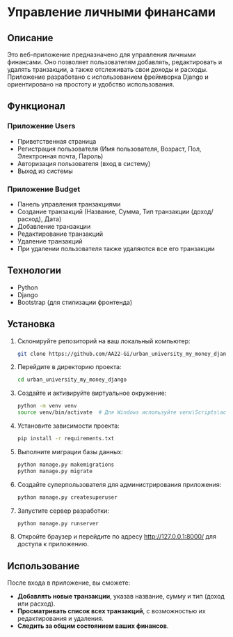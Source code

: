 # Управление личными финансами

## Описание

Это веб-приложение предназначено для управления личными финансами. Оно позволяет пользователям добавлять, редактировать и удалять транзакции, а также отслеживать свои доходы и расходы. Приложение разработано с использованием фреймворка Django и ориентировано на простоту и удобство использования.

## Функционал

### Приложение Users
- Приветственная страница
- Регистрация пользователя (Имя пользователя, Возраст, Пол, Электронная почта, Пароль)
- Авторизация пользователя (вход в систему)
- Выход из системы

### Приложение Budget
- Панель управления транзакциями
- Создание транзакций (Название, Сумма, Тип транзакции (доход/расход), Дата)
- Добавление транзакции
- Редактирование транзакций
- Удаление транзакций
- При удалении пользователя также удаляются все его транзакции

## Технологии

- Python 
- Django
- Bootstrap (для стилизации фронтенда)

## Установка

  1. Склонируйте репозиторий на ваш локальный компьютер:
     ```bash
     git clone https://github.com/AA22-Gi/urban_university_my_money_django.git
     ```

  2. Перейдите в директорию проекта:

     ```bash
     cd urban_university_my_money_django
     ```
   
  3. Создайте и активируйте виртуальное окружение:
     ```bash
     python -m venv venv
     source venv/bin/activate  # Для Windows используйте venv\Scripts\activate
     ```
   
  4. Установите зависимости проекта:
     ```bash
     pip install -r requirements.txt
     ```
   
  5. Выполните миграции базы данных:
     ```bash
     python manage.py makemigrations
     python manage.py migrate
     ```
   
  6. Создайте суперпользователя для администрирования приложения:
     ```bash
     python manage.py createsuperuser
     ```
   
  7. Запустите сервер разработки:
     ```bash
     python manage.py runserver
     ```
   
  8. Откройте браузер и перейдите по адресу http://127.0.0.1:8000/ для доступа к приложению.


## Использование

После входа в приложение, вы сможете:

- **Добавлять новые транзакции**, указав название, сумму и тип (доход или расход).
- **Просматривать список всех транзакций**, с возможностью их редактирования и удаления.
- **Следить за общим состоянием ваших финансов**.
